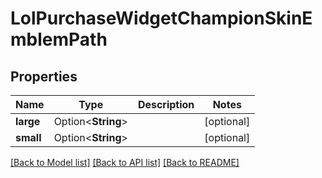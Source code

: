 # LolPurchaseWidgetChampionSkinEmblemPath

## Properties

Name | Type | Description | Notes
------------ | ------------- | ------------- | -------------
**large** | Option<**String**> |  | [optional]
**small** | Option<**String**> |  | [optional]

[[Back to Model list]](../README.md#documentation-for-models) [[Back to API list]](../README.md#documentation-for-api-endpoints) [[Back to README]](../README.md)


